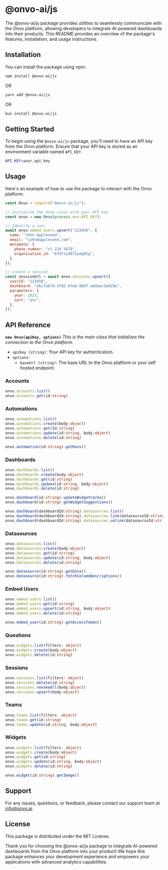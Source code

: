 # @onvo-ai/js

The @onvo-ai/js package provides utilities to seamlessly communicate with the Onvo platform, allowing developers to integrate AI-powered dashboards into their products. This README provides an overview of the package's features, installation, and usage instructions.

## Installation

You can install the package using npm:

```bash
npm install @onvo-ai/js
```

OR

```bash
yarn add @onvo-ai/js
```

OR

```bash
bun install @onvo-ai/js
```

## Getting Started

To begin using the `@onvo-ai/js` package, you'll need to have an API key from the Onvo platform. Ensure that your API key is stored as an environment variable named `API_KEY`.

```bash
API_KEY=your_api_key
```

## Usage

Here's an example of how to use the package to interact with the Onvo platform:

```javascript
const Onvo = require("@onvo-ai/js");

// Initialize the Onvo class with your API key
const onvo = new Onvo(process.env.API_KEY);

// Identify a user
await onvo.embed_users.upsert("123456", {
  name: "John Appleseed",
  email: "john@appleseed.com",
  metadata: {
    phone_number: "+1 234 5678",
    organisation_id: "87dfty9872ydq8tg",
  },
});

// Create a session
const sessionUrl = await onvo.sessions.upsert({
  userId: "123456",
  dashboard: "ebc7ab74-3fd2-47e6-90df-addaec3a029e",
  parameters: {
    year: 2023,
    sort: "asc",
  },
});
```

## API Reference

**`new Onvo(apiKey, options)`**
_This is the main class that initializes the connection to the Onvo platform._

- `apiKey (string)`: Your API key for authentication.
- `options`:
  - `baseUrl (string)`: The base URL to the Onvo platform or your self hosted endpoint.

### Accounts

```typescript
onvo.accounts.list()
onvo.accounts.get(id:string)
```

### Automations

```typescript
onvo.automations.list()
onvo.automations.create(body:object)
onvo.automations.get(id:string)
onvo.automations.update(id:string, body:object)
onvo.automations.delete(id:string)

onvo.automation(id:string).getRuns()
```

### Dashboards

```typescript
onvo.dashboards.list()
onvo.dashboards.create(body:object)
onvo.dashboards.get(id:string)
onvo.dashboards.update(id:string, body:object)
onvo.dashboards.delete(id:string)

onvo.dashboard(id:string).updateWidgetCache()
onvo.dashboard(id:string).getWidgetSuggestions()

onvo.dashboard(dashboardId:string).datasources.list()
onvo.dashboard(dashboardId:string).datasources.link(datasourceId:string)
onvo.dashboard(dashboardId:string).datasources.unlink(datasourceId:string)
```

### Datasources

```typescript
onvo.datasources.list()
onvo.datasources.create(body:object)
onvo.datasources.get(id:string)
onvo.datasources.update(id:string, body:object)
onvo.datasources.delete(id:string)

onvo.datasource(id:string).getData()
onvo.datasource(id:string).fetchColumnDescriptions()
```

### Embed Users

```typescript
onvo.embed_users.list()
onvo.embed_users.get(id:string)
onvo.embed_users.upsert(id:string, body:object)
onvo.embed_users.delete(id:string)

onvo.embed_user(id:string).getAccessToken()
```

### Questions

```typescript
onvo.widgets.list(filters: object)
onvo.widgets.create(body:object)
onvo.widgets.delete(id:string)
```

### Sessions

```typescript
onvo.sessions.list(filters: object)
onvo.sessions.delete(id:string)
onvo.sessions.revokeAll(body:object)
onvo.sessions.upsert(body:object)
```

### Teams

```typescript
onvo.teams.list(filters: object)
onvo.teams.get(id:string)
onvo.teams.update(id:string, body:object)
```

### Widgets

```typescript
onvo.widgets.list(filters: object)
onvo.widgets.create(body:object)
onvo.widgets.get(id:string)
onvo.widgets.update(id:string, body:object)
onvo.widgets.delete(id:string)

onvo.widget(id:string).getImage()
```

## Support

For any issues, questions, or feedback, please contact our support team at info@onvo.ai.

## License

This package is distributed under the MIT License.

Thank you for choosing the @onvo-ai/js package to integrate AI-powered dashboards from the Onvo platform into your product! We hope this package enhances your development experience and empowers your applications with advanced analytics capabilities.
